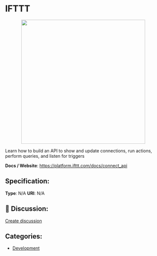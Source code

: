 # IFTTT
<p align="center">
    <img width="400" src="https://raw.githubusercontent.com/apis-list/apis-list/apis/ifttt/logo_256x256.png" />
</p>

Learn how to build an API to show and update connections, run actions, perform queries, and listen for triggers

**Docs / Website**: https://platform.ifttt.com/docs/connect_api

## Specification:
**Type**:  N/A 
**URI**:  N/A 

## 💬 Discussion:
[Create discussion](link)

## Categories:
- [Development](https://github.com/apis-list/apis-list#development)





